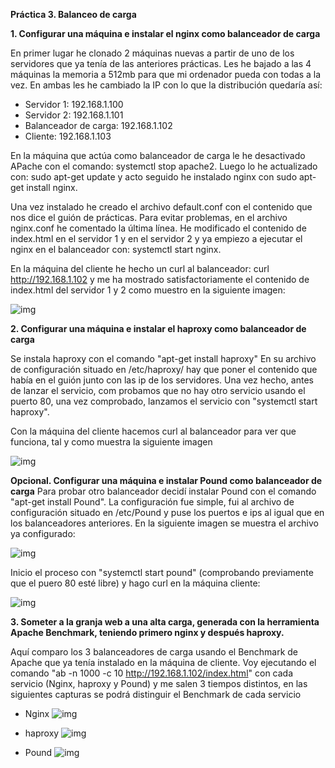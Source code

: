 **Práctica 3. Balanceo de carga**

**1. Configurar una máquina e instalar el nginx como balanceador de carga**

En primer lugar he clonado 2 máquinas nuevas a partir de uno de los servidores que ya tenía de las anteriores prácticas. Les he bajado a las 4 máquinas la memoria a 512mb para que mi ordenador pueda con todas a la vez.
En ambas les he cambiado la IP con lo que la distribución quedaría así:
- Servidor 1: 192.168.1.100
- Servidor 2: 192.168.1.101
- Balanceador de carga: 192.168.1.102
- Cliente: 192.168.1.103

En la máquina que actúa como balanceador de carga le he desactivado APache con el comando: systemctl stop apache2.
Luego lo he actualizado con: sudo apt-get update y acto seguido he instalado nginx con sudo apt-get install nginx.

Una vez instalado he creado el archivo default.conf con el contenido que nos dice el guión de prácticas. Para evitar problemas, en el archivo nginx.conf he comentado la última línea.
He modificado el contenido de index.html en el servidor 1 y en el servidor 2 y ya empiezo a ejecutar el nginx en el balanceador con: systemctl start nginx.

En la máquina del cliente he hecho un curl al balanceador: curl http://192.168.1.102 y me ha mostrado satisfactoriamente el contenido de index.html del servidor 1 y 2 como muestro en la siguiente imagen:

![img](https://i.imgur.com/LIdaK04.png)

**2. Configurar una máquina e instalar el haproxy como balanceador de carga**

Se instala haproxy con el comando "apt-get install haproxy" En su archivo de configuración situado en /etc/haproxy/ hay que poner el contenido que había en el guión junto con las ip de los servidores.
Una vez hecho, antes de lanzar el servicio, com probamos que no hay otro servicio usando el puerto 80, una vez comprobado, lanzamos el servicio con "systemctl start haproxy".

Con la máquina del cliente hacemos curl al balanceador para ver que funciona, tal y como muestra la siguiente imagen

![img](https://i.imgur.com/coj7bVf.png)

**Opcional. Configurar una máquina e instalar Pound como balanceador de carga**
Para probar otro balanceador decidí instalar Pound con el comando "apt-get install Pound".
La configuración fue simple, fui al archivo de configuración situado en /etc/Pound y puse los puertos e ips al igual que en los balanceadores anteriores. En la siguiente imagen se muestra el archivo ya configurado:

![img](https://i.imgur.com/6b8vfT7.png)

Inicio el proceso con "systemctl start pound" (comprobando previamente que el puero 80 esté libre) y hago curl en la máquina cliente:

![img](https://i.imgur.com/xlTzM75.png)

**3. Someter a la granja web a una alta carga, generada con la herramienta Apache Benchmark, teniendo primero nginx y después haproxy.**

Aquí comparo los 3 balanceadores de carga usando el Benchmark de Apache que ya tenía instalado en la máquina de cliente.
Voy ejecutando el comando "ab -n 1000 -c 10 http://192.168.1.102/index.html" con cada servicio (Nginx, haproxy y Pound) y me salen 3 tiempos distintos, en las siguientes capturas se podrá distinguir el Benchmark de cada servicio

- Nginx
  ![img](https://i.imgur.com/4yaylIw.png)
  
- haproxy
 ![img](https://i.imgur.com/F3aEQHu.png)
 
- Pound
  ![img](https://imgur.com/552k6yG.png)
